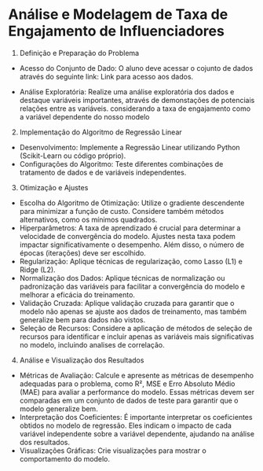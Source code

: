# Análise e Modelagem de Taxa de Engajamento de Influenciadores

1. Definição e Preparação do Problema

- Acesso do Conjunto de Dado: O aluno deve acessar o cojunto de dados através do seguinte
link: Link para acesso aos dados.

- Análise Exploratória: Realize uma análise exploratória dos dados e destaque variáveis
importantes, através de demonstações de potenciais relações entre as variáveis.
considerando a taxa de engajamento como a variável dependente do nosso modelo

2. Implementação do Algoritmo de Regressão Linear


*   Desenvolvimento: Implemente a Regressão Linear utilizando Python (Scikit-Learn ou
código próprio).
*   Configurações do Algoritmo: Teste diferentes combinações de tratamento de dados e de
variáveis independentes.

3. Otimização e Ajustes

*    Escolha do Algoritmo de Otimização: Utilize o gradiente descendente para minimizar a
função de custo. Considere também métodos alternativos, como os mínimos quadrados.
*    Hiperparâmetros: A taxa de aprendizado é crucial para determinar a velocidade de
convergência do modelo. Ajustes nesta taxa podem impactar significativamente o
desempenho. Além disso, o número de épocas (iterações) deve ser escolhido.
*    Regularização: Aplique técnicas de regularização, como Lasso (L1) e Ridge (L2).
*    Normalização dos Dados: Aplique técnicas de normalização ou padronização das variáveis
para facilitar a convergência do modelo e melhorar a eficácia do treinamento.
*    Validação Cruzada: Aplique validação cruzada para garantir que o modelo não apenas se
ajuste aos dados de treinamento, mas também generalize bem para dados não vistos.
*    Seleção de Recursos: Considere a aplicação de métodos de seleção de recursos para
identificar e incluir apenas as variáveis mais significativas no modelo, incluindo analises de
correlação.
4. Análise e Visualização dos Resultados

*    Métricas de Avaliação: Calcule e apresente as métricas de desempenho adequadas para o
problema, como R², MSE e Erro Absoluto Médio (MAE) para avaliar a performance do
modelo. Essas métricas devem ser comparadas em um conjunto de dados de teste para
garantir que o modelo generalize bem.
*    Interpretação dos Coeficientes: É importante interpretar os coeficientes obtidos no
modelo de regressão. Eles indicam o impacto de cada variável independente sobre a
variável dependente, ajudando na análise dos resultados.
*    Visualizações Gráficas: Crie visualizações para mostrar o comportamento do modelo.

